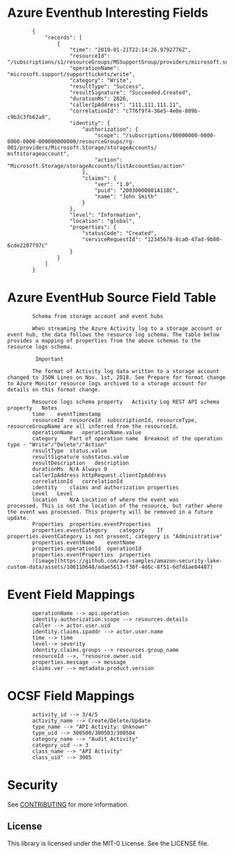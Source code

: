 # Azure Eventhub Interesting Fields

            {
                "records": [
                    {
                        "time": "2019-01-21T22:14:26.9792776Z",
                        "resourceId": "/subscriptions/s1/resourceGroups/MSSupportGroup/providers/microsoft.support/supporttickets/123456112305841",
                        "operationName": "microsoft.support/supporttickets/write",
                        "category": "Write",
                        "resultType": "Success",
                        "resultSignature": "Succeeded.Created",
                        "durationMs": 2826,
                        "callerIpAddress": "111.111.111.11",
                        "correlationId": "c776f9f4-36e5-4e0e-809b-c9b3c3fb62a8",
                        "identity": {
                            "authorization": {
                                "scope": "/subscriptions/00000000-0000-0000-0000-000000000000/resourceGroups/rg-001/providers/Microsoft.Storage/storageAccounts/       msftstorageaccount",
                                "action": "Microsoft.Storage/storageAccounts/listAccountSas/action"
                            },
                            "claims": {
                                "ver": "1.0",
                                "puid": "20030000801A118C",
                                "name": "John Smith"
                            }
                        },
                        "level": "Information",
                        "location": "global",
                        "properties": {
                            "statusCode": "Created",
                            "serviceRequestId": "12345678-8ca0-47ad-9b80-6cde2207f97c"
                        }
                    }
                ]
            }


# Azure EventHub Source Field Table

            Schema from storage account and event hubs		

            When streaming the Azure Activity log to a storage account or event hub, the data follows the resource log schema. The table below provides a mapping of properties from the above schemas to the resource logs schema.		

             Important		

            The format of Activity log data written to a storage account changed to JSON Lines on Nov. 1st, 2018. See Prepare for format change to Azure Monitor resource logs archived to a storage account for details on this format change.		

            Resource logs schema property	Activity Log REST API schema property	Notes
            time	eventTimestamp	
            resourceId	resourceId	subscriptionId, resourceType, resourceGroupName are all inferred from the resourceId.
            operationName	operationName.value	
            category	Part of operation name	Breakout of the operation type - "Write"/"Delete"/"Action"
            resultType	status.value	
            resultSignature	substatus.value	
            resultDescription	description	
            durationMs	N/A	Always 0
            callerIpAddress	httpRequest.clientIpAddress	
            correlationId	correlationId	
            identity	claims and authorization properties	
            Level	Level	
            location	N/A	Location of where the event was processed. This is not the location of the resource, but rather where the event was processed. This property will be removed in a future update.
            Properties	properties.eventProperties	
            properties.eventCategory	category	If properties.eventCategory is not present, category is "Administrative"
            properties.eventName	eventName	
            properties.operationId	operationId	
            properties.eventProperties	properties	
            ![image](https://github.com/aws-samples/amazon-security-lake-custom-data/assets/106110648/adae5613-f30f-4d6c-8f51-6dfd1ae84487)



# Event Field Mappings

            operationName --> api.operation
            identity.authorization.scope --> resources.details
            caller --> actor.user.uid
            identity.claims.ipaddr --> actor.user.name
            time --> time
            level--> severity
            identity.claims.groups --> resources.group_name
            resourceId -->, "resource.owner.uid
            properties.message --> message
            claims.ver --> metadata.product.version
            
# OCSF Field Mappings

            activity_id --> 3/4/5
            activity_name --> Create/Delete/Update
            type_name --> "API Activity: Unknown"
            type_uid --> 300500/300503/300504
            category_name --> "Audit Activity"
            category_uid --> 3
            class_name --> "API Activity"
            class_uid" --> 3005

# Security

See [CONTRIBUTING](CONTRIBUTING.md#security-issue-notifications) for more information.

## License

This library is licensed under the MIT-0 License. See the LICENSE file.

